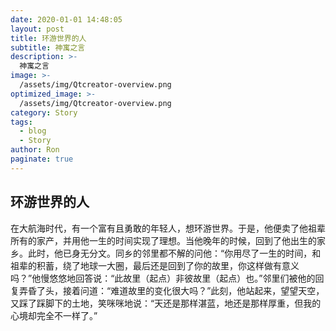```yaml
---
date: 2020-01-01 14:48:05
layout: post
title: 环游世界的人
subtitle: 神寓之言
description: >-
  神寓之言
image: >-
  /assets/img/Qtcreator-overview.png
optimized_image: >-
  /assets/img/Qtcreator-overview.png
category: Story
tags:
  - blog
  - Story
author: Ron
paginate: true
---
```

 ## 环游世界的人

   在大航海时代，有一个富有且勇敢的年轻人，想环游世界。于是，他便卖了他祖辈所有的家产，并用他一生的时间实现了理想。当他晚年的时候，回到了他出生的家乡。此时，他已身无分文。同乡的邻里都不解的问他：“你用尽了一生的时间，和祖辈的积蓄，绕了地球一大圈，最后还是回到了你的故里，你这样做有意义吗？”他慢悠悠地回答说：“此故里（起点）非彼故里（起点）也。”邻里们被他的回复弄昏了头，接着问道：“难道故里的变化很大吗？”此刻，他站起来，望望天空，又踩了踩脚下的土地，笑咪咪地说：“天还是那样湛蓝，地还是那样厚重，但我的心境却完全不一样了。”



